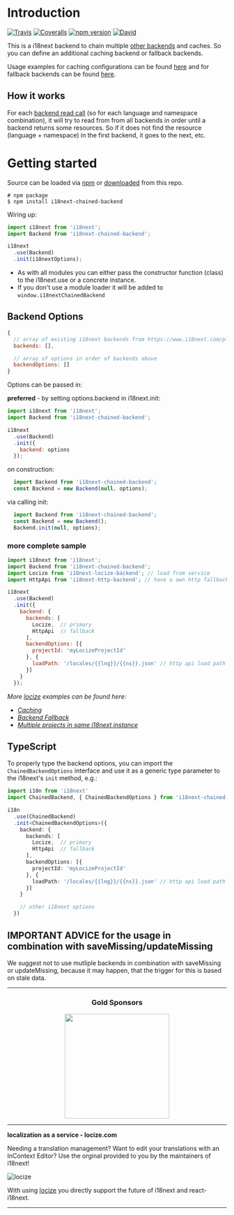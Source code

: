 # Introduction

[![Travis](https://img.shields.io/travis/i18next/i18next-chained-backend/master.svg?style=flat-square)](https://travis-ci.org/i18next/i18next-chained-backend)
[![Coveralls](https://img.shields.io/coveralls/i18next/i18next-chained-backend/master.svg?style=flat-square)](https://coveralls.io/github/i18next/i18next-chained-backend)
[![npm version](https://img.shields.io/npm/v/i18next-chained-backend.svg?style=flat-square)](https://www.npmjs.com/package/i18next-chained-backend)
[![David](https://img.shields.io/david/i18next/i18next-chained-backend.svg?style=flat-square)](https://david-dm.org/i18next/i18next-chained-backend)

This is a i18next backend to chain multiple [other backends](https://www.i18next.com/overview/plugins-and-utils#backends) and caches. So you can define an additional caching backend or fallback backends.

Usage examples for caching configurations can be found [here](https://www.i18next.com/how-to/caching) and for fallback backends can be found [here](https://www.i18next.com/how-to/backend-fallback).

## How it works

For each [backend read call](https://www.i18next.com/misc/creating-own-plugins#backend) (so for each language and namespace combination), it will try to read from from all backends in order until a backend returns some resources.
So if it does not find the resource (language + namespace) in the first backend, it goes to the next, etc.

# Getting started

Source can be loaded via [npm](https://www.npmjs.com/package/i18next-chained-backend) or [downloaded](https://github.com/i18next/i18next-chained-backend/blob/master/i18nextBackendBackend.min.js) from this repo.

```
# npm package
$ npm install i18next-chained-backend
```

Wiring up:

```js
import i18next from 'i18next';
import Backend from 'i18next-chained-backend';

i18next
  .use(Backend)
  .init(i18nextOptions);
```

- As with all modules you can either pass the constructor function (class) to the i18next.use or a concrete instance.
- If you don't use a module loader it will be added to `window.i18nextChainedBackend`

## Backend Options

```js
{
  // array of existing i18next backends from https://www.i18next.com/plugins-and-utils.html#backends
  backends: [],

  // array of options in order of backends above
  backendOptions: []
}
```

Options can be passed in:

**preferred** - by setting options.backend in i18next.init:

```js
import i18next from 'i18next';
import Backend from 'i18next-chained-backend';

i18next
  .use(Backend)
  .init({
    backend: options
  });
```

on construction:

```js
  import Backend from 'i18next-chained-backend';
  const Backend = new Backend(null, options);
```

via calling init:

```js
  import Backend from 'i18next-chained-backend';
  const Backend = new Backend();
  Backend.init(null, options);
```

### more complete sample

```js
import i18next from 'i18next';
import Backend from 'i18next-chained-backend';
import Locize from 'i18next-locize-backend'; // load from service
import HttpApi from 'i18next-http-backend'; // have a own http fallback

i18next
  .use(Backend)
  .init({
    backend: {
      backends: [
        Locize,  // primary
        HttpApi  // fallback
      ],
      backendOptions: [{
        projectId: 'myLocizeProjectId'
      }, {
        loadPath: '/locales/{{lng}}/{{ns}}.json' // http api load path for my own fallback
      }]
    }
  });
```

*More [locize](https://locize.com) examples can be found here:*
- *[Caching](https://docs.locize.com/more/caching/alternative-caching)*
- *[Backend Fallback](https://docs.locize.com/more/backend-fallback)*
- *[Multiple projects in same i18next instance](https://docs.locize.com/more/general-questions/is-it-possible-to-integrate-multiple-projects-in-the-same-app-website)*

## TypeScript

To properly type the backend options, you can import the `ChainedBackendOptions` interface and use it as a generic type parameter to the i18next's `init` method, e.g.:

```ts
import i18n from 'i18next'
import ChainedBackend, { ChainedBackendOptions } from 'i18next-chained-backend'

i18n
  .use(ChainedBackend)
  .init<ChainedBackendOptions>({
    backend: {
      backends: [
        Locize,  // primary
        HttpApi  // fallback
      ],
      backendOptions: [{
        projectId: 'myLocizeProjectId'
      }, {
        loadPath: '/locales/{{lng}}/{{ns}}.json' // http api load path for my own fallback
      }]
    }

    // other i18next options
  })
```

## IMPORTANT ADVICE for the usage in combination with saveMissing/updateMissing

We suggest not to use mutliple backends in combination with saveMissing or updateMissing, because it may happen, that the trigger for this is based on stale data.


--------------

<h3 align="center">Gold Sponsors</h3>

<p align="center">
  <a href="https://locize.com/" target="_blank">
    <img src="https://raw.githubusercontent.com/i18next/i18next/master/assets/locize_sponsor_240.gif" width="240px">
  </a>
</p>

---

**localization as a service - locize.com**

Needing a translation management? Want to edit your translations with an InContext Editor? Use the orginal provided to you by the maintainers of i18next!

![locize](https://locize.com/img/ads/github_locize.png)

With using [locize](http://locize.com/?utm_source=react_i18next_readme&utm_medium=github) you directly support the future of i18next and react-i18next.

---
